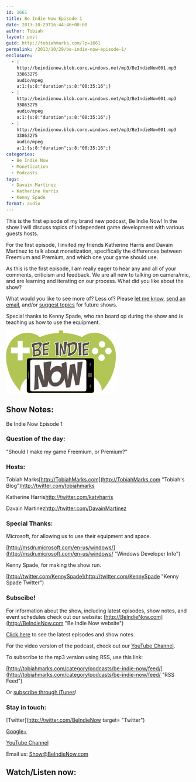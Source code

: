 ```yaml
---
id: 1661
title: Be Indie Now Episode 1
date: 2013-10-29T16:44:46+00:00
author: Tobiah
layout: post
guid: http://tobiahmarks.com/?p=1661
permalink: /2013/10/29/be-indie-now-episode-1/
enclosure:
  - |
    http://beindienow.blob.core.windows.net/mp3/BeIndieNow001.mp3
    33863275
    audio/mpeg
    a:1:{s:8:"duration";s:8:"00:35:16";}
  - |
    http://beindienow.blob.core.windows.net/mp3/BeIndieNow001.mp3
    33863275
    audio/mpeg
    a:1:{s:8:"duration";s:8:"00:35:16";}
  - |
    http://beindienow.blob.core.windows.net/mp3/BeIndieNow001.mp3
    33863275
    audio/mpeg
    a:1:{s:8:"duration";s:8:"00:35:16";}
categories:
  - Be Indie Now
  - Monetization
  - Podcasts
tags:
  - Davain Martinez
  - Katherine Harris
  - Kenny Spade
format: audio
---
```

This is the first episode of my brand new podcast, Be Indie Now! In the show I will discuss topics of independent game development with various guests hosts.

For the first episode, I invited my friends Katherine Harris and Davain Martinez to talk about monetization, specifically the differences between Freemium and Premium, and which one your game should use.

As this is the first episode, I am really eager to hear any and all of your comments, criticism and feedback. We are all new to talking on camera/mic, and are learning and iterating on our process. What did you like about the show?

What would you like to see more of? Less of? Please [let me know](http://tobiahmarks.com/contact/ "Contact"), [send an email](mailto:Show@BeIndieNow.com), and/or [suggest topics](http://tobiahmarks.com/contact/suggest-topic/ "Suggest Topic") for future shows.

Special thanks to Kenny Spade, who ran board op during the show and is teaching us how to use the equipment.

[<img alt="Be Indie Now Episode 1" src="/assets/2013/10/BeIndyNowLogo-512h.png?resize=300%2C172" width="300" height="172" data-recalc-dims="1" />](http://beindienow.blob.core.windows.net/mp3/BeIndieNow001.mp3)

## Show Notes:

Be Indie Now Episode 1

### Question of the day:

"Should I make my game Freemium, or Premium?"

### Hosts:

Tobiah Marks[http://TobiahMarks.com](http://TobiahMarks.com "Tobiah's Blog")<a title="Tobiah Twitter" href="http://twitter.com/tobiahmarks" target="_blank">http://twitter.com/tobiahmarks</a>
  
Katherine Harris<a title="Kat Twitter" href="http://twitter.com/katvharris" target="_blank">http://twitter.com/katvharris</a>
  
Davain Martinez<a title="Davain Twitter" href="http://twitter.com/DavainMartinez" target="_blank">http://twitter.com/DavainMartinez</a>

### Special Thanks:

Microsoft, for allowing us to use their equipment and space.
  
[http://msdn.microsoft.com/en-us/windows/](http://msdn.microsoft.com/en-us/windows/ "Windows Developer Info")
  
Kenny Spade, for making the show run.
  
[http://twitter.com/KennySpade](http://twitter.com/KennySpade "Kenny Spade Twitter")

### Subscibe!

For information about the show, including latest episodes, show notes, and event schedules check out our website: [http://BeIndieNow.com](http://BeIndieNow.com "Be Indie Now website")

[Click here](http://tobiahmarks.com/category/podcasts/be-indie-now/ "Be Indie Now episodes and show notes") to see the latest episodes and show notes.

For the video version of the podcast, check out our <a title="YouTube" href="http://www.youtube.com/channel/UCW6QQfnk1In7woq619zgD0g" target="_blank">YouTube Channel</a>.

To subscribe to the mp3 version using RSS, use this link:
  
[http://tobiahmarks.com/category/podcasts/be-indie-now/feed/](http://tobiahmarks.com/category/podcasts/be-indie-now/feed/ "RSS Feed")
  
Or <a href="https://itunes.apple.com/us/podcast/be-indie-now/id734501818 " title="iTunes" target="_blank">subscribe through iTunes</a>!

### Stay in touch:

[Twitter](http://twitter.com/BeIndieNow target= "Twitter")
  
<a href="https://plus.google.com/105885018850238693949" rel="publisher">Google+</a>
  
<a title="YouTube" href="http://www.youtube.com/channel/UCW6QQfnk1In7woq619zgD0g" target="_blank">YouTube Channel</a>
  
Email us: <Show@BeIndieNow.com>

## Watch/Listen now: